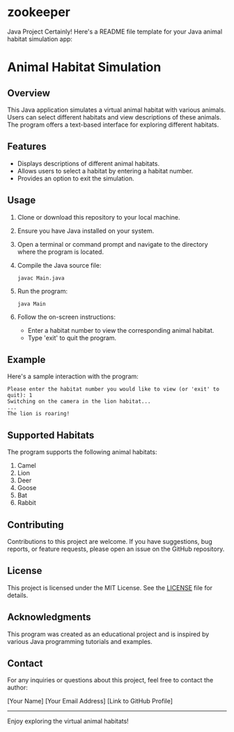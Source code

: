 # zookeeper
Java Project
Certainly! Here's a README file template for your Java animal habitat simulation app:

# Animal Habitat Simulation

## Overview

This Java application simulates a virtual animal habitat with various animals. Users can select different habitats and view descriptions of these animals. The program offers a text-based interface for exploring different habitats.

## Features

- Displays descriptions of different animal habitats.
- Allows users to select a habitat by entering a habitat number.
- Provides an option to exit the simulation.

## Usage

1. Clone or download this repository to your local machine.

2. Ensure you have Java installed on your system.

3. Open a terminal or command prompt and navigate to the directory where the program is located.

4. Compile the Java source file:

   ```
   javac Main.java
   ```

5. Run the program:

   ```
   java Main
   ```

6. Follow the on-screen instructions:
   - Enter a habitat number to view the corresponding animal habitat.
   - Type 'exit' to quit the program.

## Example

Here's a sample interaction with the program:

```
Please enter the habitat number you would like to view (or 'exit' to quit): 1
Switching on the camera in the lion habitat...
...
The lion is roaring!
```

## Supported Habitats

The program supports the following animal habitats:

1. Camel
2. Lion
3. Deer
4. Goose
5. Bat
6. Rabbit

## Contributing

Contributions to this project are welcome. If you have suggestions, bug reports, or feature requests, please open an issue on the GitHub repository.

## License

This project is licensed under the MIT License. See the [LICENSE](LICENSE) file for details.

## Acknowledgments

This program was created as an educational project and is inspired by various Java programming tutorials and examples.

## Contact

For any inquiries or questions about this project, feel free to contact the author:

[Your Name]
[Your Email Address]
[Link to GitHub Profile]

---

Enjoy exploring the virtual animal habitats!